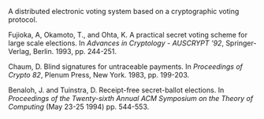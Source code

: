 A distributed electronic voting system based on a cryptographic voting protocol.

Fujioka, A, Okamoto, T., and Ohta, K. A practical secret voting scheme for large scale elections. In _Advances in Cryptology - AUSCRYPT '92_, Springer-Verlag, Berlin. 1993, pp. 244-251.

Chaum, D. Blind signatures for untraceable payments. In _Proceedings of Crypto 82_, Plenum Press, New York. 1983, pp. 199-203.

Benaloh, J. and Tuinstra, D. Receipt-free secret-ballot elections. In _Proceedings of the Twenty-sixth Annual ACM Symposium on the Theory of Computing_ (May 23-25 1994) pp. 544-553.